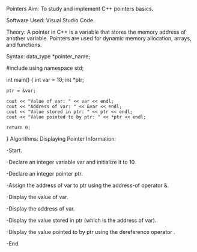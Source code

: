 Pointers
Aim:
To study and implement C++ pointers basics.

Software Used:
Visual Studio Code.

Theory:
A pointer in C++ is a variable that stores the memory address of another variable. Pointers are used for dynamic memory allocation, arrays, and functions.

Syntax:
data_type *pointer_name;

#include<iostream>
using namespace std;

int main()
{
    int var = 10;
    int *ptr;

    ptr = &var;

    cout << "Value of var: " << var << endl;
    cout << "Address of var: " << &var << endl;
    cout << "Value stored in ptr: " << ptr << endl;
    cout << "Value pointed to by ptr: " << *ptr << endl;

    return 0;
}
Algorithms:
Displaying Pointer Information:

-Start.

-Declare an integer variable var and initialize it to 10.

-Declare an integer pointer ptr.

-Assign the address of var to ptr using the address-of operator &.

-Display the value of var.

-Display the address of var.

-Display the value stored in ptr (which is the address of var).

-Display the value pointed to by ptr using the dereference operator .

-End.

